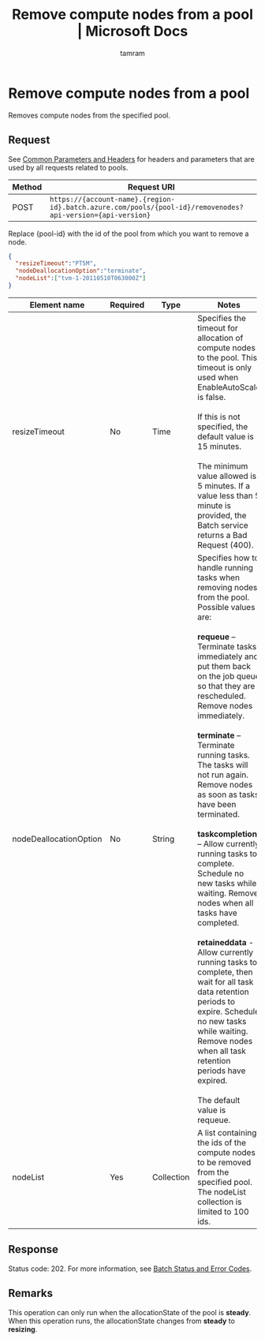 ﻿---
title: "Remove compute nodes from a pool | Microsoft Docs"
ms.custom: ""
ms.date: "2017-02-01"
ms.prod: "azure"
ms.reviewer: ""
ms.service: "batch"
ms.suite: ""
ms.tgt_pltfrm: ""
ms.topic: "reference"
ms.assetid: eb33e899-ba5b-409d-a565-7a924572ffa7
caps.latest.revision: 15
author: "tamram"
ms.author: "tamram"
manager: "timlt"
---
# Remove compute nodes from a pool
  Removes compute nodes from the specified pool.

##  <a name="bk_lifetime"></a> Request
 See [Common Parameters and Headers](../batchservice/common-parameters-and-headers.md) for headers and parameters that are used by all requests related to pools.

|Method|Request URI|
|------------|-----------------|
|POST|`https://{account-name}.{region-id}.batch.azure.com/pools/{pool-id}/removenodes?api-version={api-version}`|

 Replace {pool-id} with the id of the pool from which you want to remove a node.

```json
{
  "resizeTimeout":"PT5M",
  "nodeDeallocationOption":"terminate",
  "nodeList":["tvm-1-20110510T063000Z"]
}

```

|Element name|Required|Type|Notes|
|------------------|--------------|----------|-----------|
|resizeTimeout|No|Time|Specifies the timeout for allocation of compute nodes to the pool. This timeout is only used when EnableAutoScale is false.<br /><br /> If this is not specified, the default value is 15 minutes.<br /><br /> The minimum value allowed is 5 minutes. If a value less than 5 minute is provided, the Batch service returns a Bad Request (400).|
|nodeDeallocationOption|No|String|Specifies how to handle running tasks when removing nodes from the pool. Possible values are:<br /><br /> **requeue** – Terminate tasks immediately and put them back on the job queue so that they are rescheduled. Remove nodes immediately.<br /><br /> **terminate** – Terminate running tasks. The tasks will not run again. Remove nodes as soon as tasks have been terminated.<br /><br /> **taskcompletion** – Allow currently running tasks to complete. Schedule no new tasks while waiting. Remove nodes when all tasks have completed.<br /><br /> **retaineddata** - Allow currently running tasks to complete, then wait for all task data retention periods to expire. Schedule no new tasks while waiting. Remove nodes when all task retention periods have expired.<br /><br /> The default value is requeue.|
|nodeList|Yes|Collection|A list containing the ids of the compute nodes to be removed from the specified pool. The nodeList collection is limited to 100 ids.|

## Response
 Status code: 202. For more information, see [Batch Status and Error Codes](../batchservice/batch-status-and-error-codes.md).

## Remarks
 This operation can only run when the allocationState of the pool is **steady**. When this operation runs, the allocationState changes from **steady** to **resizing**.

